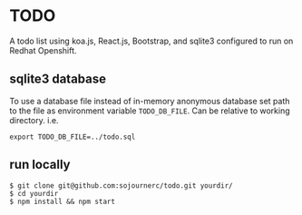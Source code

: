 
# TODO 
A todo list using koa.js, React.js, Bootstrap, and sqlite3 configured to run on Redhat Openshift.

## sqlite3 database
To use a database file instead of in-memory anonymous database set path to the file as environment variable `TODO_DB_FILE`. Can be relative to working directory. i.e. 

    export TODO_DB_FILE=../todo.sql

## run locally

    $ git clone git@github.com:sojournerc/todo.git yourdir/
    $ cd yourdir
    $ npm install && npm start
